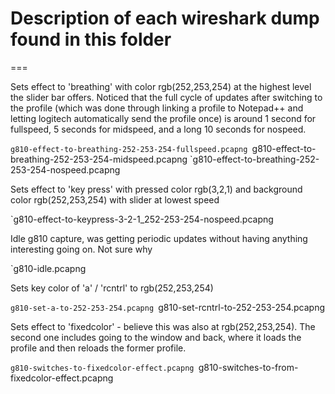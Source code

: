 # Description of each wireshark dump found in this folder
===

Sets effect to 'breathing' with color rgb(252,253,254) at the highest level the slider bar offers. Noticed that the full cycle of updates after switching to the profile (which was done through linking a profile to Notepad++ and letting logitech automatically send the profile once) is around 1 second for fullspeed, 5 seconds for midspeed, and a long 10 seconds for nospeed.

`g810-effect-to-breathing-252-253-254-fullspeed.pcapng
`g810-effect-to-breathing-252-253-254-midspeed.pcapng
`g810-effect-to-breathing-252-253-254-nospeed.pcapng

Sets effect to 'key press' with pressed color rgb(3,2,1) and background color rgb(252,253,254) with slider at lowest speed

`g810-effect-to-keypress-3-2-1_252-253-254-nospeed.pcapng

Idle g810 capture, was getting periodic updates without having anything interesting going on. Not sure why

`g810-idle.pcapng

Sets key color of 'a' / 'rcntrl' to rgb(252,253,254)

`g810-set-a-to-252-253-254.pcapng
`g810-set-rcntrl-to-252-253-254.pcapng

Sets effect to 'fixedcolor' - believe this was also at rgb(252,253,254). The second one includes going to the window and back, where it loads the profile and then reloads the former profile.

`g810-switches-to-fixedcolor-effect.pcapng
`g810-switches-to-from-fixedcolor-effect.pcapng
